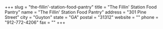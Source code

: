 +++
slug = "the-fillin'-station-food-pantry"
title = "The Fillin' Station Food Pantry"
name = "The Fillin' Station Food Pantry"
address = "301 Pine Street"
city = "Guyton"
state = "GA"
postal = "31312"
website = ""
phone = "912-772-4206"
fax = ""
+++
